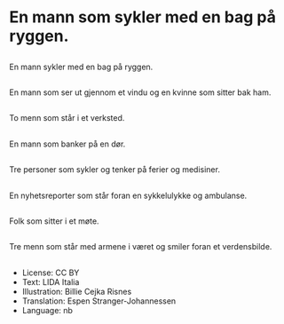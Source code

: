# En mann som sykler med en bag på ryggen.

##
En mann sykler med en bag på ryggen.

##
En mann som ser ut gjennom et vindu og en kvinne som sitter bak ham.

##
To menn som står i et verksted.

##
En mann som banker på en dør.

##
Tre personer som sykler og tenker på ferier og medisiner.

##
En nyhetsreporter som står foran en sykkelulykke og ambulanse.

##
Folk som sitter i et møte.

##
Tre menn som står med armene i været og smiler foran et verdensbilde.

##
* License: CC BY
* Text: LIDA Italia
* Illustration: Billie Cejka Risnes
* Translation: Espen Stranger-Johannessen
* Language: nb
